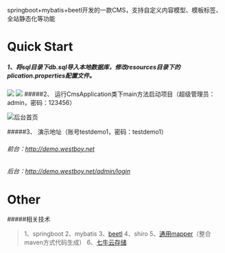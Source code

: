 springboot+mybatis+beetl开发的一款CMS，支持自定义内容模型、模板标签、全站静态化等功能
# Quick Start
##### 1、将sql目录下db.sql导入本地数据库，修改resources目录下的plication.properties配置文件。
![](https://raw.githubusercontent.com/westboy/CicadasCms/master/CicadasCms/doc/s1.png)
![](https://raw.githubusercontent.com/westboy/CicadasCms/master/CicadasCms/doc/s2.png)
#####2、 运行CmsApplication类下main方法启动项目（超级管理员：admin，密码：123456）

![后台首页](https://raw.githubusercontent.com/westboy/CicadasCms/master/CicadasCms/doc/index.png "后台首页")

#####3、 演示地址（账号testdemo1，密码：testdemo1）
###### 前台：http://demo.westboy.net 
###### 后台：http://demo.westboy.net/admin/login
# Other
#####相关技术
> 1、springboot
2、mybatis
3、[beetl](http://www.ibeetl.com "beetl")
4、shiro
5、[通用mapper](http://git.oschina.net/free/Mapper "通用mapper")（整合maven方式代码生成）
6、[七牛云存储](https://portal.qiniu.com/signup?code=3lb7ah8vdj0ia "七牛云存储")
